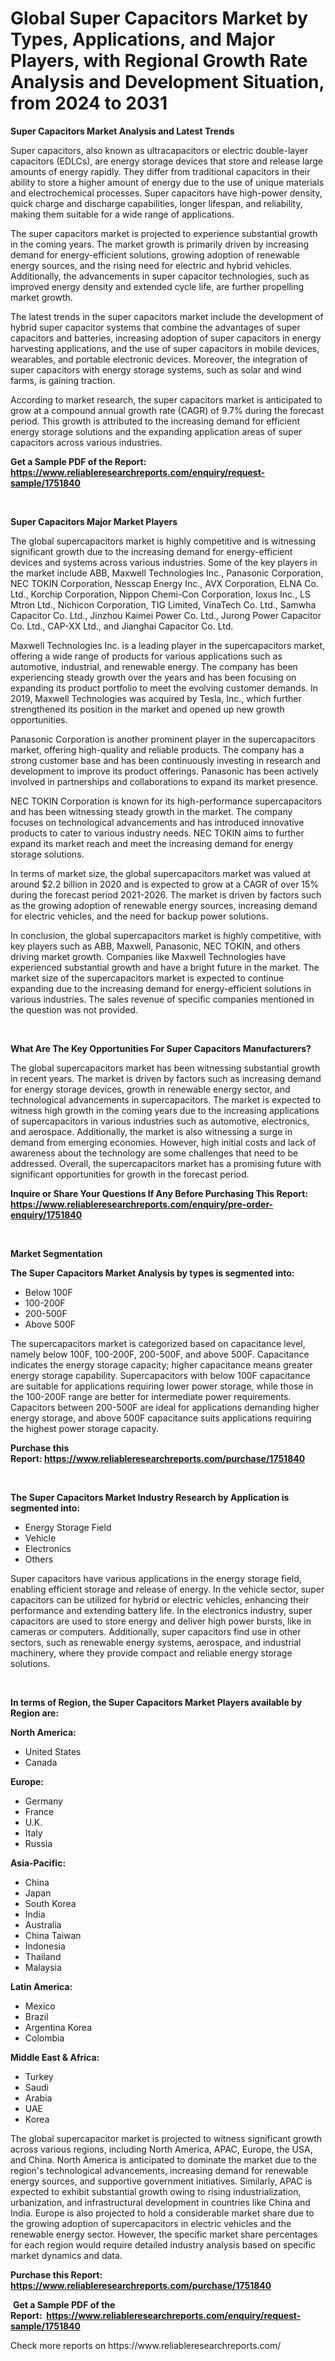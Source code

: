 <p><h1>Global Super Capacitors Market by Types, Applications, and Major Players, with Regional Growth Rate Analysis and Development Situation, from 2024 to 2031</h1></p><p><strong>Super Capacitors Market Analysis and Latest Trends</strong></p>
<p><p>Super capacitors, also known as ultracapacitors or electric double-layer capacitors (EDLCs), are energy storage devices that store and release large amounts of energy rapidly. They differ from traditional capacitors in their ability to store a higher amount of energy due to the use of unique materials and electrochemical processes. Super capacitors have high-power density, quick charge and discharge capabilities, longer lifespan, and reliability, making them suitable for a wide range of applications.</p><p>The super capacitors market is projected to experience substantial growth in the coming years. The market growth is primarily driven by increasing demand for energy-efficient solutions, growing adoption of renewable energy sources, and the rising need for electric and hybrid vehicles. Additionally, the advancements in super capacitor technologies, such as improved energy density and extended cycle life, are further propelling market growth.</p><p>The latest trends in the super capacitors market include the development of hybrid super capacitor systems that combine the advantages of super capacitors and batteries, increasing adoption of super capacitors in energy harvesting applications, and the use of super capacitors in mobile devices, wearables, and portable electronic devices. Moreover, the integration of super capacitors with energy storage systems, such as solar and wind farms, is gaining traction.</p><p>According to market research, the super capacitors market is anticipated to grow at a compound annual growth rate (CAGR) of 9.7% during the forecast period. This growth is attributed to the increasing demand for efficient energy storage solutions and the expanding application areas of super capacitors across various industries.</p></p>
<p><strong>Get a Sample PDF of the Report:&nbsp; <a href="https://www.reliableresearchreports.com/enquiry/request-sample/1751840">https://www.reliableresearchreports.com/enquiry/request-sample/1751840</a></strong></p>
<p>&nbsp;</p>
<p><strong>Super Capacitors Major Market Players</strong></p>
<p><p>The global supercapacitors market is highly competitive and is witnessing significant growth due to the increasing demand for energy-efficient devices and systems across various industries. Some of the key players in the market include ABB, Maxwell Technologies Inc., Panasonic Corporation, NEC TOKIN Corporation, Nesscap Energy Inc., AVX Corporation, ELNA Co. Ltd., Korchip Corporation, Nippon Chemi-Con Corporation, Ioxus Inc., LS Mtron Ltd., Nichicon Corporation, TIG Limited, VinaTech Co. Ltd., Samwha Capacitor Co. Ltd., Jinzhou Kaimei Power Co. Ltd., Jurong Power Capacitor Co. Ltd., CAP-XX Ltd., and Jianghai Capacitor Co. Ltd.</p><p>Maxwell Technologies Inc. is a leading player in the supercapacitors market, offering a wide range of products for various applications such as automotive, industrial, and renewable energy. The company has been experiencing steady growth over the years and has been focusing on expanding its product portfolio to meet the evolving customer demands. In 2019, Maxwell Technologies was acquired by Tesla, Inc., which further strengthened its position in the market and opened up new growth opportunities.</p><p>Panasonic Corporation is another prominent player in the supercapacitors market, offering high-quality and reliable products. The company has a strong customer base and has been continuously investing in research and development to improve its product offerings. Panasonic has been actively involved in partnerships and collaborations to expand its market presence.</p><p>NEC TOKIN Corporation is known for its high-performance supercapacitors and has been witnessing steady growth in the market. The company focuses on technological advancements and has introduced innovative products to cater to various industry needs. NEC TOKIN aims to further expand its market reach and meet the increasing demand for energy storage solutions.</p><p>In terms of market size, the global supercapacitors market was valued at around $2.2 billion in 2020 and is expected to grow at a CAGR of over 15% during the forecast period 2021-2026. The market is driven by factors such as the growing adoption of renewable energy sources, increasing demand for electric vehicles, and the need for backup power solutions.</p><p>In conclusion, the global supercapacitors market is highly competitive, with key players such as ABB, Maxwell, Panasonic, NEC TOKIN, and others driving market growth. Companies like Maxwell Technologies have experienced substantial growth and have a bright future in the market. The market size of the supercapacitors market is expected to continue expanding due to the increasing demand for energy-efficient solutions in various industries. The sales revenue of specific companies mentioned in the question was not provided.</p></p>
<p>&nbsp;</p>
<p><strong>What Are The Key Opportunities For Super Capacitors Manufacturers?</strong></p>
<p><p>The global supercapacitors market has been witnessing substantial growth in recent years. The market is driven by factors such as increasing demand for energy storage devices, growth in renewable energy sector, and technological advancements in supercapacitors. The market is expected to witness high growth in the coming years due to the increasing applications of supercapacitors in various industries such as automotive, electronics, and aerospace. Additionally, the market is also witnessing a surge in demand from emerging economies. However, high initial costs and lack of awareness about the technology are some challenges that need to be addressed. Overall, the supercapacitors market has a promising future with significant opportunities for growth in the forecast period.</p></p>
<p><strong>Inquire or Share Your Questions If Any Before Purchasing This Report: <a href="https://www.reliableresearchreports.com/enquiry/pre-order-enquiry/1751840">https://www.reliableresearchreports.com/enquiry/pre-order-enquiry/1751840</a></strong></p>
<p>&nbsp;</p>
<p><strong>Market Segmentation</strong></p>
<p><strong>The Super Capacitors Market Analysis by types is segmented into:</strong></p>
<p><ul><li>Below 100F</li><li>100-200F</li><li>200-500F</li><li>Above 500F</li></ul></p>
<p><p>The supercapacitors market is categorized based on capacitance level, namely below 100F, 100-200F, 200-500F, and above 500F. Capacitance indicates the energy storage capacity; higher capacitance means greater energy storage capability. Supercapacitors with below 100F capacitance are suitable for applications requiring lower power storage, while those in the 100-200F range are better for intermediate power requirements. Capacitors between 200-500F are ideal for applications demanding higher energy storage, and above 500F capacitance suits applications requiring the highest power storage capacity.</p></p>
<p><strong>Purchase this Report:&nbsp;<a href="https://www.reliableresearchreports.com/purchase/1751840">https://www.reliableresearchreports.com/purchase/1751840</a></strong></p>
<p>&nbsp;</p>
<p><strong>The Super Capacitors Market Industry Research by Application is segmented into:</strong></p>
<p><ul><li>Energy Storage Field</li><li>Vehicle</li><li>Electronics</li><li>Others</li></ul></p>
<p><p>Super capacitors have various applications in the energy storage field, enabling efficient storage and release of energy. In the vehicle sector, super capacitors can be utilized for hybrid or electric vehicles, enhancing their performance and extending battery life. In the electronics industry, super capacitors are used to store energy and deliver high power bursts, like in cameras or computers. Additionally, super capacitors find use in other sectors, such as renewable energy systems, aerospace, and industrial machinery, where they provide compact and reliable energy storage solutions.</p></p>
<p>&nbsp;</p>
<p><strong>In terms of Region, the Super Capacitors Market Players available by Region are:</strong></p>
<p>
    <p> <strong> North America: </strong>
        <ul>
            <li>United States</li>
            <li>Canada</li>
        </ul>
        </p> 
    <p> <strong> Europe: </strong>
        <ul>
            <li>Germany</li>
            <li>France</li>
            <li>U.K.</li>
            <li>Italy</li>
            <li>Russia</li>
        </ul>
        </p> 
    <p> <strong> Asia-Pacific: </strong>
        <ul>
            <li>China</li>
            <li>Japan</li>
            <li>South Korea</li>
            <li>India</li>
            <li>Australia</li>
            <li>China Taiwan</li>
            <li>Indonesia</li>
            <li>Thailand</li>
            <li>Malaysia</li>
        </ul>
        </p> 
    <p> <strong> Latin America: </strong>
        <ul>
            <li>Mexico</li>
            <li>Brazil</li>
            <li>Argentina Korea</li>
            <li>Colombia</li>
        </ul>
        </p> 
    <p> <strong> Middle East & Africa: </strong>
        <ul>
            <li>Turkey</li>
            <li>Saudi</li>
            <li>Arabia</li>
            <li>UAE</li>
            <li>Korea</li>
        </ul>
    </p>
    </p>
<p><p>The global supercapacitor market is projected to witness significant growth across various regions, including North America, APAC, Europe, the USA, and China. North America is anticipated to dominate the market due to the region's technological advancements, increasing demand for renewable energy sources, and supportive government initiatives. Similarly, APAC is expected to exhibit substantial growth owing to rising industrialization, urbanization, and infrastructural development in countries like China and India. Europe is also projected to hold a considerable market share due to the growing adoption of supercapacitors in electric vehicles and the renewable energy sector. However, the specific market share percentages for each region would require detailed industry analysis based on specific market dynamics and data.</p></p>
<p><strong>Purchase this Report: <a href="https://www.reliableresearchreports.com/purchase/1751840">https://www.reliableresearchreports.com/purchase/1751840</a></strong></p>
<p>&nbsp;<strong>Get a Sample PDF of the Report:&nbsp;&nbsp;<a href="https://www.reliableresearchreports.com/enquiry/request-sample/1751840">https://www.reliableresearchreports.com/enquiry/request-sample/1751840</a></strong></p>
<p><strong></strong></p>
<p>Check more reports on https://www.reliableresearchreports.com/</p>